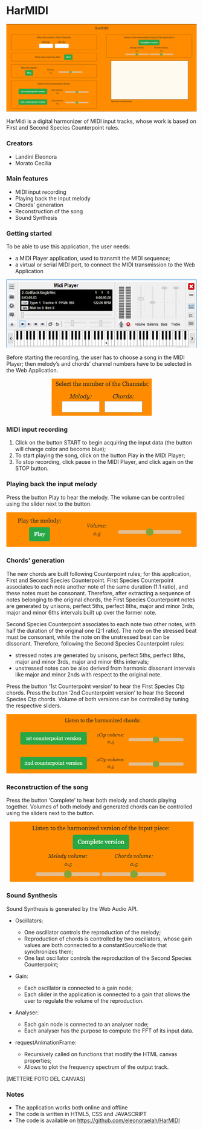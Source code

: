 # HarMIDI
<p align="center"> <img src="./img/panoramica.png" > </p> 
HarMidi is a digital harmonizer of MIDI input tracks, whose work is based on First and Second Species Counterpoint rules. 

### Creators

* Landini Eleonora
* Morato Cecilia

### Main features

* MIDI input recording
* Playing back the input melody
* Chords' generation
* Reconstruction of the song
* Sound Synthesis

### Getting started

To be able to use this application, the user needs:
  * a MIDI Player application, used to transmit the MIDI sequence;
  * a virtual or serial MIDI port, to connect the MIDI transmission to the Web Application

<p align="center"> <img src="./img/player.png"  height="180"> </p> 

Before starting the recording, the user has to choose a song in the MIDI Player; then melody’s and chords’ channel numbers have to be selected in the Web Application. 

<p align="center"> <img src="./img/Channels.png" > </p> 

### MIDI input recording

1. Click on the button START to begin acquiring the input data (the button will change color and become blue);
1. To start playing the song, click on the button Play in the MIDI Player;
1. To stop recording, click pause in the MIDI Player, and click again on the STOP button.

### Playing back the input melody

Press the button Play to hear the melody. 
The volume can be controlled using the slider next to the button.

<p align="center"> <img src="./img/play_melody.png" > </p> 

### Chords' generation

The new chords are built following Counterpoint rules; for this application, First and Second Species Counterpoint. 
First Species Counterpoint associates to each note another note of the same duration (1:1 ratio), and these notes must be consonant. 
Therefore, after extracting a sequence of notes belonging to the original chords, the First Species Counterpoint notes are generated by unisons, perfect 5ths, perfect 8ths, major and minor 3rds, major and minor 6ths intervals built up over the former note. 

Second Species Counterpoint associates to each note two other notes, with half the duration of the original one (2:1 ratio). The note on the stressed beat must be consonant, while the note on the unstressed beat can be dissonant. 
Therefore, following the Second Species Counterpoint rules:
* stressed notes are generated by unisons, perfect 5ths, perfect 8ths, major and minor 3rds, major and minor 6ths intervals;
* unstressed notes can be also derived from harmonic dissonant intervals like major and minor 2nds with respect to the original note.

Press the button ‘1st Counterpoint version’ to hear the First Species Ctp chords.
Press the button ‘2nd Counterpoint version’ to hear the Second Species Ctp chords.
Volume of both versions can be controlled by tuning the respective sliders. 

<p align="center"> <img src="./img/ctp.png" > </p> 

### Reconstruction of the song

Press the button ‘Complete’ to hear both melody and chords playing together.
Volumes of both melody and generated chords can be controlled using the sliders next to the button. 

<p align="center"> <img src="./img/complete.png" > </p> 

### Sound Synthesis

Sound Synthesis is generated by the Web Audio API. 

* Oscillators:
     * One oscillator controls the reproduction of the melody;
     * Reproduction of chords is controlled by two oscillators, whose gain values are both connected to a constantSourceNode that synchronizes them;
     * One last oscillator controls the reproduction of the Second Species Counterpoint;

* Gain:
     * Each oscillator is connected to a gain node;
     * Each slider in the application is connected to a gain that allows the user to regulate the volume of the reproduction.
     
* Analyser:
     * Each gain node is connected to an analyser node;
     * Each analyser has the purpose to compute the FFT of its input data.
     
* requestAnimationFrame:
     * Recursively called on functions that modify the HTML canvas properties;
     * Allows to plot the frequency spectrum of the output track.
     
[METTERE FOTO DEL CANVAS]

### Notes

* The application works both online and offline
* The code is written in HTML5, CSS and JAVASCRIPT
* The code is available on https://github.com/eleonoraelah/HarMIDI












